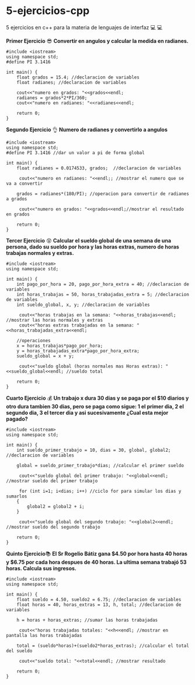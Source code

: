 # 5-ejercicios-cpp
5 ejercicios en c++ para la materia de lenguajes de interfaz :computer: :computer:

**Primer Ejercicio** :sunglasses:
**Convertir en angulos y calcular la medida en radianes.**

```
#include <iostream>
using namespace std;
#define PI 3.1416

int main() {
    float grados = 15.4; //declaracion de variables
    float radianes; //declaracion de variables
    
    cout<<"numero en grados: "<<grados<<endl;
    radianes = grados*2*PI/360;
    cout<<"numero en radianes: "<<radianes<<endl;
    
	return 0;
}
```


**Segundo Ejercicio** :ok_hand:
**Numero de radianes y convertirlo a angulos**

```
#include <iostream>
using namespace std;
#define PI 3.1416 //dar un valor a pi de forma global

int main() {
    float radianes = 0.0174533, grados;  //declaracion de variables
    
     cout<<"numero en radianes: "<<endl;; //mostrar el numero que se va a convertir
    
    grados = radianes*(180/PI); //operacion para convertir de radianes a grados
    
     cout<<"numero en grados: "<<grados<<endl;//mostrar el resultado en grados
    
	return 0;
}
```
**Tercer Ejercicio** :dizzy_face:
**Calcular el sueldo global de una semana de una persona, dado su sueldo por hora y las horas extras, numero de horas trabajas normales y extras.**

```
#include <iostream>
using namespace std;

int main() {
    int pago_por_hora = 20, pago_por_hora_extra = 40; //declaracion de variables
    int horas_trabajas = 50, horas_trabajadas_extra = 5; //declaracion de variables
    int sueldo_global, x, y; //declaracion de variables
    
     cout<<"horas trabajas en la semana: "<<horas_trabajas<<endl; //mostrar las horas normales y extras
     cout<<"horas extras trabajadas en la semana: "<<horas_trabajadas_extra<<endl;

    //operaciones
    x = horas_trabajas*pago_por_hora; 
    y = horas_trabajadas_extra*pago_por_hora_extra; 
    sueldo_global = x + y; 
    
     cout<<"sueldo global (horas normales mas Horas extras): "<<sueldo_global<<endl; //sueldo total
    
	return 0;
}
```
**Cuarto Ejercicio** :moneybag:
**Un trabajo x dura 30 dias y se paga por el $10 diarios y otro dura tambien 30 dias, pero se paga como sigue: 1 el primer dia, 2 el segundo dia, 3 el tercer dia y asi sucesivamente ¿Cual esta mejor pagado?**

```
#include <iostream>
using namespace std;

int main() {
    int sueldo_primer_trabajo = 10, dias = 30, global, global2; //declaracion de variables
    
    global = sueldo_primer_trabajo*dias; //calcular el primer sueldo
    
     cout<<"sueldo global del primer trabajo: "<<global<<endl; //mostrar sueldo del primer trabajo
    
     for (int i=1; i<dias; i++) //ciclo for para simular los dias y sumarlos
    {
        global2 = global2 + i;
    }
    
     cout<<"sueldo global del segundo trabajo: "<<global2<<endl; //mostrar sueldo del segundo trabajo
    
	return 0;
}
```
**Quinto Ejercicio**:books:
**El Sr Rogelio Bátiz gana $4.50 por hora hasta 40 horas y $6.75 por cada hora despues de 40 horas. La ultima semana trabajó 53 horas. Calcula sus ingresos.**

```
#include <iostream>
using namespace std;

int main() {
    float sueldo = 4.50, sueldo2 = 6.75; //declaracion de variables
    float horas = 40, horas_extras = 13, h, total; //declaracion de variables
    
    h = horas + horas_extras; //sumar las horas trabajadas
    
     cout<<"horas trabajadas totales: "<<h<<endl; //mostrar en pantalla las horas trabajadas
    
    total = (sueldo*horas)+(sueldo2*horas_extras); //calcular el total del sueldo
    
     cout<<"sueldo total: "<<total<<endl; //mostrar resultado
    
	return 0;
}
```
